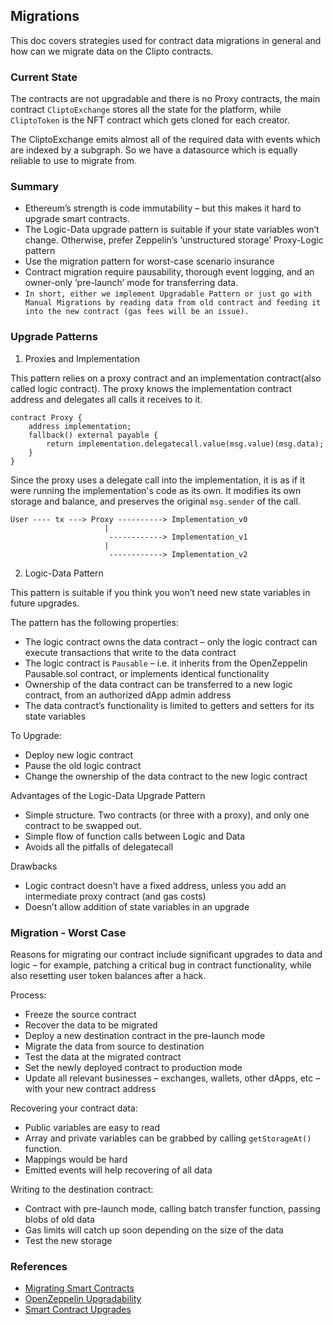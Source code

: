 ## Migrations
This doc covers strategies used for contract data migrations in general and how can we migrate
data on the Clipto contracts.

### Current State
The contracts are not upgradable and there is no Proxy contracts, the main contract 
`CliptoExchange` stores all the state for the platform, while `CliptoToken` is the NFT contract
which gets cloned for each creator.

The CliptoExchange emits almost all of the required data with events which are indexed by a 
subgraph. So we have a datasource which is equally reliable to use to migrate from.

### Summary
- Ethereum’s strength is code immutability – but this makes it hard to upgrade smart contracts.
- The Logic-Data upgrade pattern is suitable if your state variables won’t change. Otherwise, prefer 
Zeppelin’s ‘unstructured storage’ Proxy-Logic pattern
- Use the migration pattern for worst-case scenario insurance
- Contract migration require pausability, thorough event logging, and an owner-only ‘pre-launch’ 
mode for transferring data.
- `In short, either we implement Upgradable Pattern or just go with Manual Migrations by reading
data from old contract and feeding it into the new contract (gas fees will be an issue).`

### Upgrade Patterns
1. Proxies and Implementation

This pattern relies on a proxy contract and an implementation contract(also called logic contract).
The proxy knows the implementation contract address and delegates all calls it receives to it.

```solidity
contract Proxy {
    address implementation;
    fallback() external payable {
        return implementation.delegatecall.value(msg.value)(msg.data);
    }
}
```

Since the proxy uses a delegate call into the implementation, it is as if it were running the 
implementation's code as its own. It modifies its own storage and balance, and preserves the
original `msg.sender` of the call. 

```
User ---- tx ---> Proxy ----------> Implementation_v0
                     |
                      ------------> Implementation_v1
                     |
                      ------------> Implementation_v2
```

2. Logic-Data Pattern

This pattern is suitable if you think you won’t need new state variables in future upgrades.

The pattern has the following properties:

 - The logic contract owns the data contract – only the logic contract can execute transactions that write to the data contract
 - The logic contract is `Pausable` – i.e. it inherits from the OpenZeppelin Pausable.sol contract, or implements identical functionality
 - Ownership of the data contract can be transferred to a new logic contract, from an authorized dApp admin address
 - The data contract’s functionality is limited to getters and setters for its state variables


 To Upgrade:
  - Deploy new logic contract
  - Pause the old logic contract
  - Change the ownership of the data contract to the new logic contract


Advantages of the Logic-Data Upgrade Pattern
 - Simple structure. Two contracts (or three with a proxy), and only one contract to be swapped out.
 - Simple flow of function calls between Logic and Data
 - Avoids all the pitfalls of delegatecall

Drawbacks
 - Logic contract doesn’t have a fixed address, unless you add an intermediate proxy contract (and gas costs)
 - Doesn’t allow addition of state variables in an upgrade


### Migration - Worst Case
Reasons for migrating our contract include significant upgrades to data and logic – for example, 
patching a critical bug in contract functionality, while also resetting user token balances after a 
hack.

Process:
 - Freeze the source contract
 - Recover the data to be migrated
 - Deploy a new destination contract in the pre-launch mode
 - Migrate the data from source to destination
 - Test the data at the migrated contract
 - Set the newly deployed contract to production mode
 - Update all relevant businesses – exchanges, wallets, other dApps, etc – with your new contract
  address

Recovering your contract data:
 - Public variables are easy to read
 - Array and private variables can be grabbed by calling `getStorageAt()` function.
 - Mappings would be hard
 - Emitted events will help recovering of all data

Writing to the destination contract:
 - Contract with pre-launch mode, calling batch transfer function, passing blobs of old data
 - Gas limits will catch up soon depending on the size of the data
 - Test the new storage


### References
- [Migrating Smart Contracts](http://ethdevs.com/upgrading-and-migrating-smart-contracts-on-ethereum/)
- [OpenZeppelin Upgradability](https://docs.openzeppelin.com/learn/upgrading-smart-contracts#how-upgrades-work)
- [Smart Contract Upgrades](https://blog.openzeppelin.com/the-state-of-smart-contract-upgrades/#upgrades-alternatives)
